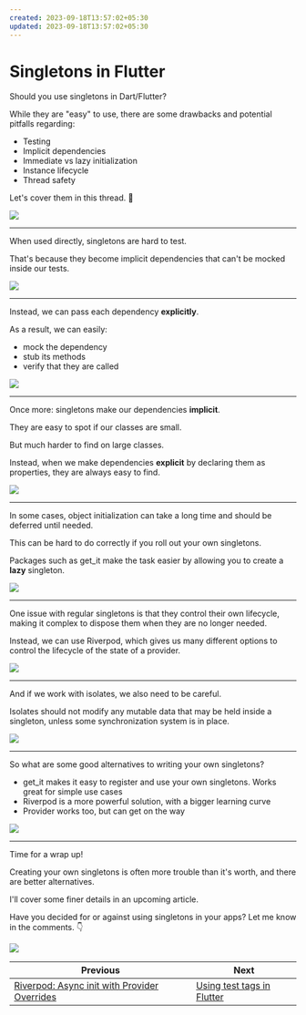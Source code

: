 ```yaml
---
created: 2023-09-18T13:57:02+05:30
updated: 2023-09-18T13:57:02+05:30
---
```

# Singletons in Flutter

Should you use singletons in Dart/Flutter?

While they are "easy" to use, there are some drawbacks and potential pitfalls regarding:

- Testing
- Implicit dependencies
- Immediate vs lazy initialization
- Instance lifecycle
- Thread safety

Let's cover them in this thread. 🧵

![](057.1-singletons-drawbacks.png)

---

When used directly, singletons are hard to test.

That's because they become implicit dependencies that can't be mocked inside our tests.

![](057.2-singletons-hard-to-test.png)

---

Instead, we can pass each dependency **explicitly**.

As a result, we can easily:

- mock the dependency
- stub its methods
- verify that they are called

![](057.3-dependency-injection.png)

---

Once more: singletons make our dependencies **implicit**.

They are easy to spot if our classes are small.

But much harder to find on large classes.

Instead, when we make dependencies **explicit** by declaring them as properties, they are always easy to find.

![](057.4-implicit-dependencies.png)

---

In some cases, object initialization can take a long time and should be deferred until needed.

This can be hard to do correctly if you roll out your own singletons.

Packages such as get_it make the task easier by allowing you to create a **lazy** singleton.

![](057.5-lazy-init.png)

----

One issue with regular singletons is that they control their own lifecycle, making it complex to dispose them when they are no longer needed.

Instead, we can use Riverpod, which gives us many different options to control the lifecycle of the state of a provider.

![](057.6-instance-lifecycle.png)

---

And if we work with isolates, we also need to be careful.

Isolates should not modify any mutable data that may be held inside a singleton, unless some synchronization system is in place.

![](057.7-isolates.png)

---

So what are some good alternatives to writing your own singletons?

- get_it makes it easy to register and use your own singletons. Works great for simple use cases
- Riverpod is a more powerful solution, with a bigger learning curve
- Provider works too, but can get on the way

![](057.8-alternatives.png)

---

Time for a wrap up!

Creating your own singletons is often more trouble than it's worth, and there are better alternatives.

I'll cover some finer details in an upcoming article.

Have you decided for or against using singletons in your apps? Let me know in the comments. 👇

![](057.1-singletons-drawbacks.png)

 

| Previous | Next |
| -------- | ---- |
| [Riverpod: Async init with Provider Overrides](../0056-async-init-provider-overrides/index.md) | [Using test tags in Flutter](../0058-using-test-tags/index.md) |
